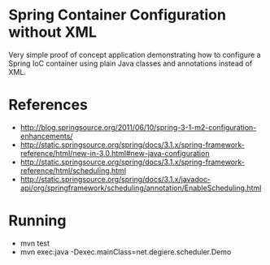 Spring Container Configuration without XML
==========================================
Very simple proof of concept application demonstrating how to configure a Spring IoC container using plain Java classes and annotations instead of XML.

References
==========
* http://blog.springsource.org/2011/06/10/spring-3-1-m2-configuration-enhancements/
* http://static.springsource.org/spring/docs/3.1.x/spring-framework-reference/html/new-in-3.0.html#new-java-configuration
* http://static.springsource.org/spring/docs/3.1.x/spring-framework-reference/html/scheduling.html
* http://static.springsource.org/spring/docs/3.1.x/javadoc-api/org/springframework/scheduling/annotation/EnableScheduling.html

Running
=======
* mvn test
* mvn exec:java -Dexec.mainClass=net.degiere.scheduler.Demo

